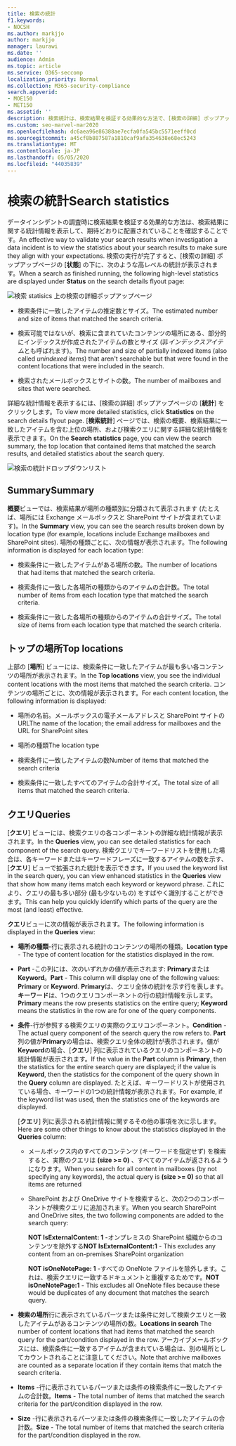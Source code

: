 ```yaml
---
title: 検索の統計
f1.keywords:
- NOCSH
ms.author: markjjo
author: markjjo
manager: laurawi
ms.date: ''
audience: Admin
ms.topic: article
ms.service: O365-seccomp
localization_priority: Normal
ms.collection: M365-security-compliance
search.appverid:
- MOE150
- MET150
ms.assetid: ''
description: 検索統計は、検索結果を検証する効果的な方法で、[検索の詳細] ポップアップページの [状態] の下に表示されます。
ms.custom: seo-marvel-mar2020
ms.openlocfilehash: dc6aea96e86388ae7ecfa0fa545bc5571eeff0cd
ms.sourcegitcommit: a45cf8b887587a1810caf9afa354638e68ec5243
ms.translationtype: MT
ms.contentlocale: ja-JP
ms.lasthandoff: 05/05/2020
ms.locfileid: "44035839"
---
```

# <a name="search-statistics"></a><span data-ttu-id="74a78-103">検索の統計</span><span class="sxs-lookup"><span data-stu-id="74a78-103">Search statistics</span></span>

<span data-ttu-id="74a78-104">データインシデントの調査時に検索結果を検証する効果的な方法は、検索結果に関する統計情報を表示して、期待どおりに配置されていることを確認することです。</span><span class="sxs-lookup"><span data-stu-id="74a78-104">An effective way to validate your search results when investigation a data incident is to view the statistics about your search results to make sure they align with your expectations.</span></span> <span data-ttu-id="74a78-105">検索の実行が完了すると、[検索の詳細] ポップアップページの [**状態**] の下に、次のような高レベルの統計が表示されます。</span><span class="sxs-lookup"><span data-stu-id="74a78-105">When a search as finished running, the following high-level statistics are displayed under **Status** on the search details flyout page:</span></span>

![検索 statisics 上の検索の詳細ポップアップページ](../media/SearchDetailsFlyout.png)

- <span data-ttu-id="74a78-107">検索条件に一致したアイテムの推定数とサイズ。</span><span class="sxs-lookup"><span data-stu-id="74a78-107">The estimated number and size of items that matched the search criteria.</span></span>

- <span data-ttu-id="74a78-108">検索可能ではないが、検索に含まれていたコンテンツの場所にある、部分的にインデックスが作成されたアイテムの数とサイズ (非*インデックスアイテム*とも呼ばれます)。</span><span class="sxs-lookup"><span data-stu-id="74a78-108">The number and size of partially indexed items (also called *unindexed items*) that aren't searchable but that were found in the content locations that were included in the search.</span></span>

- <span data-ttu-id="74a78-109">検索されたメールボックスとサイトの数。</span><span class="sxs-lookup"><span data-stu-id="74a78-109">The number of mailboxes and sites that were searched.</span></span>

<span data-ttu-id="74a78-110">詳細な統計情報を表示するには、[検索の詳細] ポップアップページの [**統計**] をクリックします。</span><span class="sxs-lookup"><span data-stu-id="74a78-110">To view more detailed statistics, click **Statistics** on the search details flyout page.</span></span> <span data-ttu-id="74a78-111">[**検索統計**] ページでは、検索の概要、検索結果に一致したアイテムを含む上位の場所、および検索クエリに関する詳細な統計情報を表示できます。</span><span class="sxs-lookup"><span data-stu-id="74a78-111">On the **Search statistics** page, you can view the search summary, the top location that contained items that matched the search results, and detailed statistics about the search query.</span></span>

![検索の統計ドロップダウンリスト](../media/SearchStatisticsDropDownList.png)

## <a name="summary"></a><span data-ttu-id="74a78-113">Summary</span><span class="sxs-lookup"><span data-stu-id="74a78-113">Summary</span></span>

<span data-ttu-id="74a78-114">**概要**ビューでは、検索結果が場所の種類別に分類されて表示されます (たとえば、場所には Exchange メールボックスと SharePoint サイトが含まれています)。</span><span class="sxs-lookup"><span data-stu-id="74a78-114">In the **Summary** view, you can see the search results broken down by location type (for example, locations include Exchange mailboxes and SharePoint sites).</span></span> <span data-ttu-id="74a78-115">場所の種類ごとに、次の情報が表示されます。</span><span class="sxs-lookup"><span data-stu-id="74a78-115">The following information is displayed for each location type:</span></span>

- <span data-ttu-id="74a78-116">検索条件に一致したアイテムがある場所の数。</span><span class="sxs-lookup"><span data-stu-id="74a78-116">The number of locations that had items that matched the search criteria.</span></span>

- <span data-ttu-id="74a78-117">検索条件に一致した各場所の種類からのアイテムの合計数。</span><span class="sxs-lookup"><span data-stu-id="74a78-117">The total number of items from each location type that matched the search criteria.</span></span>

- <span data-ttu-id="74a78-118">検索条件に一致した各場所の種類からのアイテムの合計サイズ。</span><span class="sxs-lookup"><span data-stu-id="74a78-118">The total size of items from each location type that matched the search criteria.</span></span>

## <a name="top-locations"></a><span data-ttu-id="74a78-119">トップの場所</span><span class="sxs-lookup"><span data-stu-id="74a78-119">Top locations</span></span>

<span data-ttu-id="74a78-120">上部の [**場所**] ビューには、検索条件に一致したアイテムが最も多い各コンテンツの場所が表示されます。</span><span class="sxs-lookup"><span data-stu-id="74a78-120">In the **Top locations** view, you see the individual content locations with the most items that matched the search criteria.</span></span> <span data-ttu-id="74a78-121">コンテンツの場所ごとに、次の情報が表示されます。</span><span class="sxs-lookup"><span data-stu-id="74a78-121">For each content location, the following information is displayed:</span></span>

- <span data-ttu-id="74a78-122">場所の名前。メールボックスの電子メールアドレスと SharePoint サイトの URL</span><span class="sxs-lookup"><span data-stu-id="74a78-122">The name of the location; the email address for mailboxes and the URL for SharePoint sites</span></span>

- <span data-ttu-id="74a78-123">場所の種類</span><span class="sxs-lookup"><span data-stu-id="74a78-123">The location type</span></span>

- <span data-ttu-id="74a78-124">検索条件に一致したアイテムの数</span><span class="sxs-lookup"><span data-stu-id="74a78-124">Number of items that matched the search criteria</span></span>

- <span data-ttu-id="74a78-125">検索条件に一致したすべてのアイテムの合計サイズ。</span><span class="sxs-lookup"><span data-stu-id="74a78-125">The total size of all items that matched the search criteria.</span></span>

## <a name="queries"></a><span data-ttu-id="74a78-126">クエリ</span><span class="sxs-lookup"><span data-stu-id="74a78-126">Queries</span></span>

<span data-ttu-id="74a78-127">[**クエリ**] ビューには、検索クエリの各コンポーネントの詳細な統計情報が表示されます。</span><span class="sxs-lookup"><span data-stu-id="74a78-127">In the **Queries** view, you can see detailed statistics for each component of the search query.</span></span> <span data-ttu-id="74a78-128">検索クエリでキーワードリストを使用した場合は、各キーワードまたはキーワードフレーズに一致するアイテムの数を示す、[**クエリ**] ビューで拡張された統計を表示できます。</span><span class="sxs-lookup"><span data-stu-id="74a78-128">If you used the keyword list in the search query, you can view enhanced statistics in the **Queries** view  that show how many items match each keyword or keyword phrase.</span></span> <span data-ttu-id="74a78-129">これにより、クエリの最も多い部分 (最も少ないもの) をすばやく識別することができます。</span><span class="sxs-lookup"><span data-stu-id="74a78-129">This can help you quickly identify which parts of the query are the most (and least) effective.</span></span> 

<span data-ttu-id="74a78-130">**クエリ**ビューに次の情報が表示されます。</span><span class="sxs-lookup"><span data-stu-id="74a78-130">The following information is displayed in the **Queries** view:</span></span>

 - <span data-ttu-id="74a78-131">**場所の種類**-行に表示される統計のコンテンツの場所の種類。</span><span class="sxs-lookup"><span data-stu-id="74a78-131">**Location type** - The type of content location for the statistics displayed in the row.</span></span>

- <span data-ttu-id="74a78-132">**Part** -この列には、次のいずれかの値が表示されます: **Primary**または**Keyword**。</span><span class="sxs-lookup"><span data-stu-id="74a78-132">**Part** - This column will display one of the following values: **Primary** or **Keyword**.</span></span> <span data-ttu-id="74a78-133">**Primary**は、クエリ全体の統計を示す行を表します。**キーワード**は、1つのクエリコンポーネントの行の統計情報を示します。</span><span class="sxs-lookup"><span data-stu-id="74a78-133">**Primary** means the row presents statistics on the entire query; **Keyword** means the statistics in the row are for one of the query components.</span></span>

- <span data-ttu-id="74a78-134">**条件**-行が参照する検索クエリの実際のクエリコンポーネント。</span><span class="sxs-lookup"><span data-stu-id="74a78-134">**Condition** - The actual query component of the search query the row refers to.</span></span> <span data-ttu-id="74a78-135">**Part**列の値が**Primary**の場合は、検索クエリ全体の統計が表示されます。値が**Keyword**の場合、[**クエリ**] 列に表示されているクエリのコンポーネントの統計情報が表示されます。</span><span class="sxs-lookup"><span data-stu-id="74a78-135">If the value in the **Part** column is **Primary**, then the statistics for the entire search query are displayed; if the value is **Keyword**, then the statistics for the component of the query shown in the **Query** column are displayed.</span></span> <span data-ttu-id="74a78-136">たとえば、キーワードリストが使用されている場合、キーワードの1つの統計情報が表示されます。</span><span class="sxs-lookup"><span data-stu-id="74a78-136">For example, if the keyword list was used, then the statistics one of the keywords are displayed.</span></span>

  <span data-ttu-id="74a78-137">[**クエリ**] 列に表示される統計情報に関するその他の事項を次に示します。</span><span class="sxs-lookup"><span data-stu-id="74a78-137">Here are some other things to know about the statistics displayed in the **Queries** column:</span></span>
  
  - <span data-ttu-id="74a78-138">メールボックス内のすべてのコンテンツ (キーワードを指定せず) を検索すると、実際のクエリは **(size >= 0)** 、すべてのアイテムが返されるようになります。</span><span class="sxs-lookup"><span data-stu-id="74a78-138">When you search for all content in mailboxes (by not specifying any keywords), the actual query is **(size >= 0)** so that all items are returned</span></span>
  
  - <span data-ttu-id="74a78-139">SharePoint および OneDrive サイトを検索すると、次の2つのコンポーネントが検索クエリに追加されます。</span><span class="sxs-lookup"><span data-stu-id="74a78-139">When you search SharePoint and OneDrive sites, the two following components are added to the search query:</span></span>
    
    <span data-ttu-id="74a78-140">**NOT IsExternalContent: 1** -オンプレミスの SharePoint 組織からのコンテンツを除外する</span><span class="sxs-lookup"><span data-stu-id="74a78-140">**NOT IsExternalContent:1** - This excludes any content from an on-premises SharePoint organization</span></span>
    
    <span data-ttu-id="74a78-141">**NOT isOneNotePage: 1** -すべての OneNote ファイルを除外します。これは、検索クエリに一致するドキュメントと重複するためです。</span><span class="sxs-lookup"><span data-stu-id="74a78-141">**NOT isOneNotePage:1** - This excludes all OneNote files because these would be duplicates of any document that matches the search query.</span></span>

- <span data-ttu-id="74a78-142">**検索の場所**行に表示されているパーツまたは条件に対して検索クエリと一致したアイテムがあるコンテンツの場所の数。</span><span class="sxs-lookup"><span data-stu-id="74a78-142">**Locations in search** The number of content locations that had items that matched the search query for the part/condition displayed in the row.</span></span> <span data-ttu-id="74a78-143">アーカイブメールボックスには、検索条件に一致するアイテムが含まれている場合は、別の場所としてカウントされることに注意してください。</span><span class="sxs-lookup"><span data-stu-id="74a78-143">Note that archive mailboxes are counted as a separate location if they contain items that match the search criteria.</span></span>

- <span data-ttu-id="74a78-144">**Items** -行に表示されているパーツまたは条件の検索条件に一致したアイテムの合計数。</span><span class="sxs-lookup"><span data-stu-id="74a78-144">**Items** - The total number of items that matched the search criteria for the part/condition displayed in the row.</span></span>

- <span data-ttu-id="74a78-145">**Size** -行に表示されるパーツまたは条件の検索条件に一致したアイテムの合計数。</span><span class="sxs-lookup"><span data-stu-id="74a78-145">**Size** - The total number of items that matched the search criteria for the part/condition displayed in the row.</span></span>

